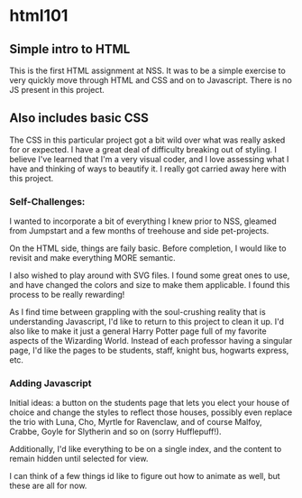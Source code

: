 # html101
## Simple intro to HTML

This is the first HTML assignment at NSS. It was to be a simple exercise to very quickly move through HTML and CSS and on to Javascript. There is no JS present in this project.

## Also includes basic CSS

The CSS in this particular project got a bit wild over what was really asked for or expected. I have a great deal of difficulty breaking out of styling. I believe I've learned that I'm a very visual coder, and I love assessing what I have and thinking of ways to beautify it. I really got carried away here with this project.

### Self-Challenges:

I wanted to incorporate a bit of everything I knew prior to NSS, gleamed from Jumpstart and a few months of treehouse and side pet-projects.

On the HTML side, things are faily basic. Before completion, I would like to revisit and make everything MORE semantic.

I also wished to play around with SVG files. I found some great ones to use, and have changed the colors and size to make them applicable. I found this process to be really rewarding!

As I find time between grappling with the soul-crushing reality that is understanding Javascript, I'd like to return to this project to clean it up. I'd also like to make it just a general Harry Potter page full of my favorite aspects of the Wizarding World. Instead of each professor having a singular page, I'd like the pages to be students, staff, knight bus, hogwarts express, etc.

### Adding Javascript 

Initial ideas: a button on the students page that lets you elect your house of choice and change the styles to reflect those houses, possibly even replace the trio with Luna, Cho, Myrtle for Ravenclaw, and of course Malfoy, Crabbe, Goyle for Slytherin and so on (sorry Hufflepuff!).

Additionally, I'd like everything to be on a single index, and the content to remain hidden until selected for view.

I can think of a few things id like to figure out how to animate as well, but these are all for now.
